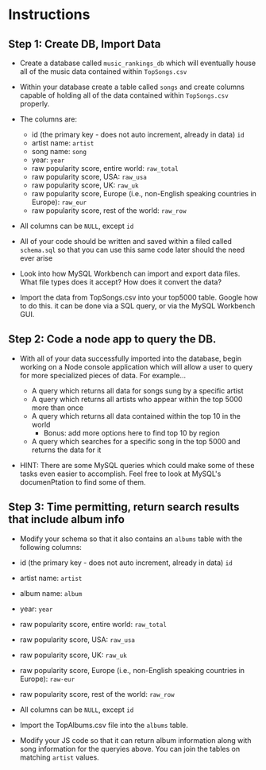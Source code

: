 # **Instructions**

## Step 1:  Create DB, Import Data
* Create a database called `music_rankings_db` which will eventually house all of the music data contained within `TopSongs.csv`

* Within your database create a table called `songs` and create columns capable of holding all of the data contained within `TopSongs.csv` properly.
* The columns are: 
  * id (the primary key - does not auto increment, already in data)  `id`
  * artist name:     `artist`
  * song name:       `song`
  * year:            `year`
  * raw popularity score, entire world:  `raw_total`
  * raw popularity score, USA:  `raw_usa`
  * raw popularity score, UK: `raw_uk`
  * raw popularity score, Europe (i.e., non-English speaking countries in Europe): `raw_eur`
  * raw popularity score, rest of the world: `raw_row`

* All columns can be `NULL`, except `id`
  
* All of your code should be written and saved within a filed called `schema.sql` so that you can use this same code later should the need ever arise

* Look into how MySQL Workbench can import and export data files. What file types does it accept? How does it convert the data?
  
* Import the data from TopSongs.csv into your top5000 table.   Google how to do this.  it can be done via a SQL query, or via the MySQL Workbench GUI.


## Step 2:  Code a node app to query the DB.

* With all of your data successfully imported into the database, begin working on a Node console application which will allow a user to query for more specialized pieces of data. For example...

  * A query which returns all data for songs sung by a specific artist
  * A query which returns all artists who appear within the top 5000 more than once
  * A query which returns all data contained within the top 10 in the world
    * Bonus:  add more options here to find top 10 by region
  * A query which searches for a specific song in the top 5000 and returns the data for it

* HINT: There are some MySQL queries which could make some of these tasks even easier to accomplish. Feel free to look at MySQL's documenPtation to find some of them.


## Step 3: Time permitting, return search results that include album info

*  Modify your schema so that it also contains an `albums` table with the following columns:
  * id (the primary key - does not auto increment, already in data)  `id`
  * artist name:     `artist`
  * album name:       `album`
  * year:            `year`
  * raw popularity score, entire world:  `raw_total`
  * raw popularity score, USA:  `raw_usa`
  * raw popularity score, UK: `raw_uk`
  * raw popularity score, Europe (i.e., non-English speaking countries in Europe): `raw-eur`
  * raw popularity score, rest of the world: `raw_row`

* All columns can be `NULL`, except `id`

* Import the TopAlbums.csv file into the `albums` table.

* Modify your JS code so that it can return album information along with song information for the queryies above.  You can join the tables on matching `artist` values.
